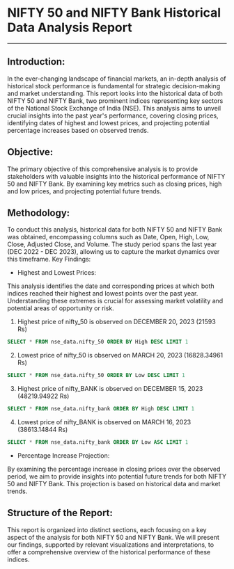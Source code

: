 
# NIFTY 50 and NIFTY Bank Historical Data Analysis Report
---

## Introduction:

In the ever-changing landscape of financial markets, an in-depth analysis of historical stock performance is fundamental for strategic decision-making and market understanding. This report looks into the historical data of both NIFTY 50 and NIFTY Bank, two prominent indices representing key sectors of the National Stock Exchange of India (NSE). This analysis aims to unveil crucial insights into the past year's performance, covering closing prices, identifying dates of highest and lowest prices, and projecting potential percentage increases based on observed trends.

## Objective:

The primary objective of this comprehensive analysis is to provide stakeholders with valuable insights into the historical performance of NIFTY 50 and NIFTY Bank. By examining key metrics such as closing prices, high and low prices, and projecting potential future trends.

## Methodology:

To conduct this analysis, historical data for both NIFTY 50 and NIFTY Bank was obtained, encompassing columns such as Date, Open, High, Low, Close, Adjusted Close, and Volume. The study period spans the last year (DEC 2022 - DEC 2023), allowing us to capture the market dynamics over this timeframe.
Key Findings:

- Highest and Lowest Prices:

This analysis identifies the date and corresponding prices at which both indices reached their highest and lowest points over the past year. Understanding these extremes is crucial for assessing market volatility and potential areas of opportunity or risk.

1. Highest price of nifty_50 is observed on DECEMBER 20, 2023 (21593 Rs)
   
```SQL
SELECT * FROM nse_data.nifty_50 ORDER BY High DESC LIMIT 1
```
2. Lowest price of nifty_50 is observed on MARCH 20, 2023 (16828.34961 Rs)
   
```SQL
SELECT * FROM nse_data.nifty_50 ORDER BY Low DESC LIMIT 1
```
3. Highest price of nifty_BANK is observed on DECEMBER 15, 2023 (48219.94922 Rs)
   
```SQL
SELECT * FROM nse_data.nifty_bank ORDER BY High DESC LIMIT 1
```
4. Lowest price of nifty_BANK is observed on MARCH 16, 2023 (38613.14844 Rs)
   
```SQL
SELECT * FROM nse_data.nifty_bank ORDER BY Low ASC LIMIT 1
```

- Percentage Increase Projection:

By examining the percentage increase in closing prices over the observed period, we aim to provide insights into potential future trends for both NIFTY 50 and NIFTY Bank. This projection is based on historical data and market trends.

## Structure of the Report:

This report is organized into distinct sections, each focusing on a key aspect of the analysis for both NIFTY 50 and NIFTY Bank. We will present our findings, supported by relevant visualizations and interpretations, to offer a comprehensive overview of the historical performance of these indices.
